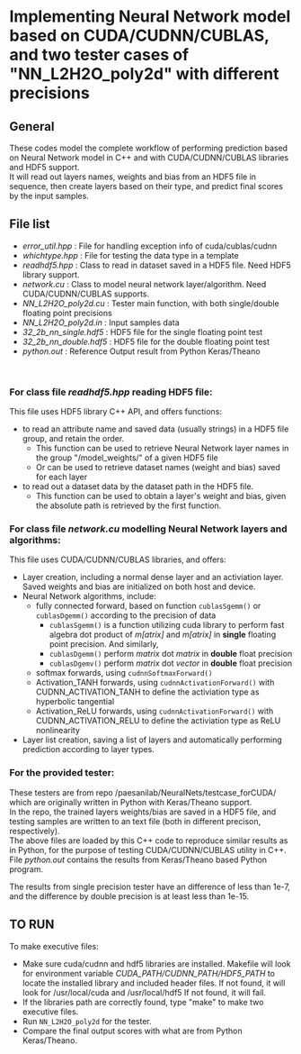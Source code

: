 # Implementing Neural Network model based on CUDA/CUDNN/CUBLAS, and two tester cases of "NN_L2H2O_poly2d" with different precisions

## General
These codes model the complete workflow of performing prediction based on Neural Network model in C++ and with CUDA/CUDNN/CUBLAS libraries and HDF5 support.  
It will read out layers names, weights and bias from an HDF5 file in sequence, then create layers based on their type, and predict final scores by the input samples.

## File list
- *error_util.hpp*                 : File for handling exception info of cuda/cublas/cudnn
- *whichtype.hpp*                  : File for testing the data type in a template
- *readhdf5.hpp*                   : Class to read in dataset saved in a HDF5 file. Need HDF5 library support.
- *network.cu*                     : Class to model neural network layer/algorithm. Need CUDA/CUDNN/CUBLAS supports.
- *NN_L2H2O_poly2d.cu*             : Tester main function, with both single/double floating point precisions
- *NN_L2H2O_poly2d.in*             : Input samples data
- *32_2b_nn_single.hdf5*           : HDF5 file for the single floating point test
- *32_2b_nn_double.hdf5*           : HDF5 file for the double floating point test
- *python.out*                     : Reference Output result from Python Keras/Theano
<br>

### For class file *readhdf5.hpp* reading HDF5 file:  
This file uses HDF5 library C++ API, and offers functions:
   - to read an attribute name and saved data (usually strings) in a HDF5 file group, and retain the order.
      - This function can be used to retrieve Neural Network layer names in the group "/model_weights/" of a given HDF5 file
      - Or can be used to retrieve dataset names (weight and bias) saved for each layer
   - to read out a dataset data by the dataset path in the HDF5 file.
      - This function can be used to obtain a layer's weight and bias, given the absolute path is retrieved by the first function. 
    
### For class file *network.cu* modelling Neural Network layers and algorithms:
This file uses CUDA/CUDNN/CUBLAS libraries, and offers:  
   - Layer creation, including a normal dense layer and an activiation layer. Saved weights and bias are initialized on both host and device.
   - Neural Network algorithms, include:
       - fully connected forward, based on function `cublasSgemm()` or `cublasDgemm()` according to the precision of data
          - `cublasSgemm()` is a function utilizing cuda library to perform fast algebra dot product of *m[atrix]* and *m[atrix]* in **single** floating point precision. And similarly, 
          - `cublasDgemm()` perform *matrix* dot *matrix* in **double** float precision
          - `cublasDgemv()` perform *matrix* dot *vector* in **double** float precision
       - softmax forwards, using `cudnnSoftmaxForward()`
       - Activation_TANH forwards, using `cudnnActivationForward()` with CUDNN_ACTIVATION_TANH to define the activiation type as hyperbolic tangential
       - Activation_ReLU forwards, using `cudnnActivationForward()` with CUDNN_ACTIVATION_RELU to define the activiation type as ReLU nonlinearity
   - Layer list creation, saving a list of layers and automatically performing prediction according to layer types. 

### For the provided tester:  
These testers are from repo /paesanilab/NeuralNets/testcase_forCUDA/ which are originally written in Python with Keras/Theano support.  
In the repo, the trained layers weights/bias are saved in a HDF5 file, and testing samples are written to an text file (both in different precison, respectively).  
The above files are loaded by this C++ code to reproduce similar results as in Python, for the purpose of testing CUDA/CUDNN/CUBLAS utility in C++.  
File *python.out* contains the results from Keras/Theano based Python program.  

The results from single precision tester have an difference of less than 1e-7, and the difference by double precision is at least less than 1e-15.
    
## TO RUN
To make executive files:
   - Make sure cuda/cudnn and hdf5 libraries are installed. Makefile will look for environment variable *CUDA_PATH/CUDNN_PATH/HDF5_PATH* to locate the installed library and included header files. If not found, it will look for /usr/local/cuda and /usr/local/hdf5 If not found, it will fail.
   - If the libraries path are correctly found, type "make" to make two executive files.
   - Run `NN_L2H2O_poly2d` for the tester.
   - Compare the final output scores with what are from Python Keras/Theano.


